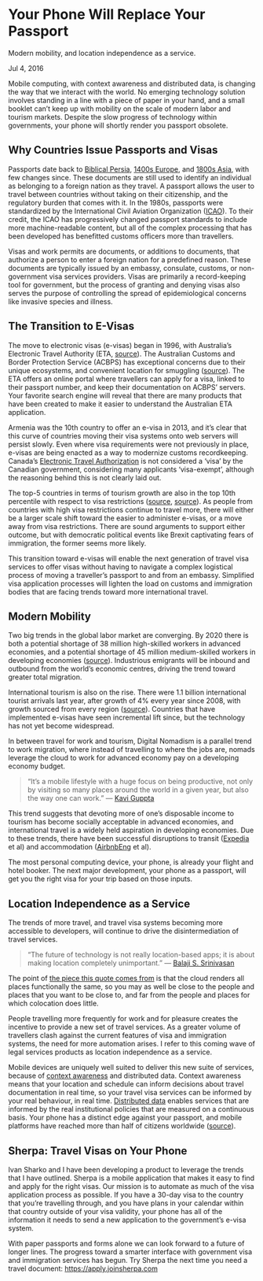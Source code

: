 # Your Phone Will Replace Your Passport

Modern mobility, and location independence as a service.

Jul 4, 2016

Mobile computing, with context awareness and distributed data, is changing the way that we interact with the world. No emerging technology solution involves standing in a line with a piece of paper in your hand, and a small booklet can’t keep up with mobility on the scale of modern labor and tourism markets. Despite the slow progress of technology within governments, your phone will shortly render you passport obsolete.

## Why Countries Issue Passports and Visas

Passports date back to [Biblical Persia](https://www.biblegateway.com/passage/?search=nehemiah+2%3A7-2%3A9&version=NIV), [1400s Europe](http://news.bbc.co.uk/1/hi/uk_politics/7634744.stm), and [1800s Asia](https://commons.wikimedia.org/wiki/File:First_Japanese_passport_1866.jpg), with few changes since. These documents are still used to identify an individual as belonging to a foreign nation as they travel. A passport allows the user to travel between countries without taking on their citizenship, and the regulatory burden that comes with it. In the 1980s, passports were standardized by the International Civil Aviation Organization ([ICAO](https://www.icao.int/Pages/default.aspx)). To their credit, the ICAO has progressively changed passport standards to include more machine-readable content, but all of the complex processing that has been developed has benefitted customs officers more than travellers.

Visas and work permits are documents, or additions to documents, that authorize a person to enter a foreign nation for a predefined reason. These documents are typically issued by an embassy, consulate, customs, or non-government visa services providers. Visas are primarily a record-keeping tool for government, but the process of granting and denying visas also serves the purpose of controlling the spread of epidemiological concerns like invasive species and illness.

## The Transition to E-Visas

The move to electronic visas (e-visas) began in 1996, with Australia’s Electronic Travel Authority (ETA, [source](https://www.homeaffairs.gov.au/)). The Australian Customs and Border Protection Service (ACBPS) has exceptional concerns due to their unique ecosystems, and convenient location for smuggling ([source](https://ro.uow.edu.au/theses/750/)). The ETA offers an online portal where travellers can apply for a visa, linked to their passport number, and keep their documentation on ACBPS’ servers. Your favorite search engine will reveal that there are many products that have been created to make it easier to understand the Australian ETA application.

Armenia was the 10th country to offer an e-visa in 2013, and it’s clear that this curve of countries moving their visa systems onto web servers will persist slowly. Even where visa requirements were not previously in place, e-visas are being enacted as a way to modernize customs recordkeeping. Canada’s [Electronic Travel Authorization](https://www.canada.ca/en/immigration-refugees-citizenship/services/visit-canada/eta.html) is not considered a ‘visa’ by the Canadian government, considering many applicants ‘visa-exempt’, although the reasoning behind this is not clearly laid out.

The top-5 countries in terms of tourism growth are also in the top 10th percentile with respect to visa restrictions ([source](https://www.e-unwto.org/doi/pdf/10.18111/9789284416899), [source](https://visaindex.com/)). As people from countries with high visa restrictions continue to travel more, there will either be a larger scale shift toward the easier to administer e-visas, or a move away from visa restrictions. There are sound arguments to support either outcome, but with democratic political events like Brexit captivating fears of immigration, the former seems more likely.

This transition toward e-visas will enable the next generation of travel visa services to offer visas without having to navigate a complex logistical process of moving a traveller’s passport to and from an embassy. Simplified visa application processes will lighten the load on customs and immigration bodies that are facing trends toward more international travel.

## Modern Mobility

Two big trends in the global labor market are converging. By 2020 there is both a potential shortage of 38 million high-skilled workers in advanced economies, and a potential shortage of 45 million medium-skilled workers in developing economies ([source](https://media-prod.mckinsey.com/~/media/mckinsey/featured%20insights/Employment%20and%20Growth/The%20world%20at%20work/MGI%20Global_labor_Full_Report_June_2012.ashx)). Industrious emigrants will be inbound and outbound from the world’s economic centres, driving the trend toward greater total migration.

International tourism is also on the rise. There were 1.1 billion international tourist arrivals last year, after growth of 4% every year since 2008, with growth sourced from every region ([source](https://www.e-unwto.org/doi/pdf/10.18111/9789284416899)). Countries that have implemented e-visas have seen incremental lift since, but the technology has not yet become widespread.

In between travel for work and tourism, Digital Nomadism is a parallel trend to work migration, where instead of travelling to where the jobs are, nomads leverage the cloud to work for advanced economy pay on a developing economy budget.

> “It’s a mobile lifestyle with a huge focus on being productive, not only by visiting so many places around the world in a given year, but also the way one can work.” — [Kavi Guppta](https://medium.com/u/a17ec4a655b9)

This trend suggests that devoting more of one’s disposable income to tourism has become socially acceptable in advanced economies, and international travel is a widely held aspiration in developing economies. Due to these trends, there have been successful disruptions to transit ([Expedia](https://medium.com/@Expedia) et al) and accommodation ([AirbnbEng](https://medium.com/u/ebe93072cafd) et al).

The most personal computing device, your phone, is already your flight and hotel booker. The next major development, your phone as a passport, will get you the right visa for your trip based on those inputs.

## Location Independence as a Service

The trends of more travel, and travel visa systems becoming more accessible to developers, will continue to drive the disintermediation of travel services.

> “The future of technology is not really location-based apps; it is about making location completely unimportant.” — [Balaji S. Srinivasan](https://medium.com/u/f5a2e83d6d8f)

The point of [the piece this quote comes from](http://www.wired.com/2013/11/software-is-reorganizing-the-world-and-cloud-formations-could-lead-to-physical-nations/) is that the cloud renders all places functionally the same, so you may as well be close to the people and places that you want to be close to, and far from the people and places for which colocation does little.

People travelling more frequently for work and for pleasure creates the incentive to provide a new set of travel services. As a greater volume of travellers clash against the current features of visa and immigration systems, the need for more automation arises. I refer to this coming wave of legal services products as location independence as a service.

Mobile devices are uniquely well suited to deliver this new suite of services, because of [context awareness](https://en.wikipedia.org/wiki/Context_awareness) and distributed data. Context awareness means that your location and schedule can inform decisions about travel documentation in real time, so your travel visa services can be informed by your real behaviour, in real time. [Distributed data](https://en.wikipedia.org/wiki/Distributed_data_store) enables services that are informed by the real institutional policies that are measured on a continuous basis. Your phone has a distinct edge against your passport, and mobile platforms have reached more than half of citizens worldwide ([source](http://www.gsmamobileeconomy.com/GSMA_Global_Mobile_Economy_Report_2015.pdf)).

## Sherpa: Travel Visas on Your Phone

Ivan Sharko and I have been developing a product to leverage the trends that I have outlined. Sherpa is a mobile application that makes it easy to find and apply for the right visas. Our mission is to automate as much of the visa application process as possible. If you have a 30-day visa to the country that you’re travelling through, and you have plans in your calendar within that country outside of your visa validity, your phone has all of the information it needs to send a new application to the government’s e-visa system.

With paper passports and forms alone we can look forward to a future of longer lines. The progress toward a smarter interface with government visa and immigration services has begun. Try Sherpa the next time you need a travel document: https://apply.joinsherpa.com
